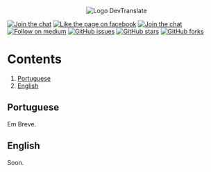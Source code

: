 <p align="center">
  <img src="http://ap.imagensbrasil.org/images/2017/08/30/fsfdsff46e54.png" alt="Logo DevTranslate"/>
</p>

[![Join the chat](https://img.shields.io/badge/gitter-join%20chat%20%E2%86%92-cc2b5e.svg?style=flat-square)](https://gitter.im/devtranslate/Lobby)
[![Like the page on facebook](https://img.shields.io/badge/facebook-like%20the%20page%20%E2%86%92-4267b2.svg?style=flat-square)](https://www.facebook.com/devtranslate/)
[![Join the chat](https://img.shields.io/badge/telegram-join%20chat%20%E2%86%92-0088cc.svg?style=flat-square)](https://telegram.me/devtranslate)
[![Follow on medium](https://img.shields.io/badge/medium-follow%20us%20%E2%86%92-02b875.svg?style=flat-square)](https://medium.com/devtranslate)
[![GitHub issues](https://img.shields.io/github/issues/devtranslate/api.svg?style=flat-square)](https://github.com/devtranslate/api/issues)
[![GitHub stars](https://img.shields.io/github/stars/devtranslate/api.svg?style=flat-square)](https://github.com/devtranslate/api/stargazers)
[![GitHub forks](https://img.shields.io/github/forks/devtranslate/api.svg?style=flat-square)](https://github.com/devtranslate/api/network)

# Contents
1. [Portuguese](https://github.com/devtranslate/api#portuguese)
2. [English](https://github.com/devtranslate/api#english)

## Portuguese
Em Breve.

## English
Soon.
